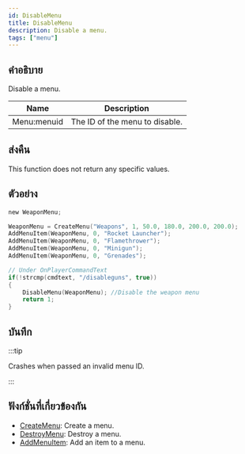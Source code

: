 ```yaml
---
id: DisableMenu
title: DisableMenu
description: Disable a menu.
tags: ["menu"]
---
```


## คำอธิบาย

Disable a menu.

| Name        | Description                    |
| ----------- | ------------------------------ |
| Menu:menuid | The ID of the menu to disable. |

## ส่งคืน

This function does not return any specific values.

## ตัวอย่าง

```c
new WeaponMenu;

WeaponMenu = CreateMenu("Weapons", 1, 50.0, 180.0, 200.0, 200.0);
AddMenuItem(WeaponMenu, 0, "Rocket Launcher");
AddMenuItem(WeaponMenu, 0, "Flamethrower");
AddMenuItem(WeaponMenu, 0, "Minigun");
AddMenuItem(WeaponMenu, 0, "Grenades");

// Under OnPlayerCommandText
if(!strcmp(cmdtext, "/disableguns", true))
{
    DisableMenu(WeaponMenu); //Disable the weapon menu
    return 1;
}
```

## บันทึก

:::tip

Crashes when passed an invalid menu ID.

:::

## ฟังก์ชั่นที่เกี่ยวข้องกัน

- [CreateMenu](../../scripting/functions/CreateMenu.md): Create a menu.
- [DestroyMenu](../../scripting/functions/DestroyMenu.md): Destroy a menu.
- [AddMenuItem](../../scripting/functions/AddMenuItem.md): Add an item to a menu.
